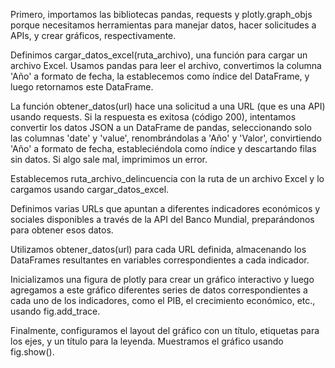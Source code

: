 Primero, importamos las bibliotecas pandas, requests y plotly.graph_objs porque necesitamos herramientas para manejar datos, hacer solicitudes a APIs, y crear gráficos, respectivamente.

Definimos cargar_datos_excel(ruta_archivo), una función para cargar un archivo Excel. Usamos pandas para leer el archivo, convertimos la columna 'Año' a formato de fecha, la establecemos como índice del DataFrame, y luego retornamos este DataFrame.

La función obtener_datos(url) hace una solicitud a una URL (que es una API) usando requests. Si la respuesta es exitosa (código 200), intentamos convertir los datos JSON a un DataFrame de pandas, seleccionando solo las columnas 'date' y 'value', renombrándolas a 'Año' y 'Valor', convirtiendo 'Año' a formato de fecha, estableciéndola como índice y descartando filas sin datos. Si algo sale mal, imprimimos un error.

Establecemos ruta_archivo_delincuencia con la ruta de un archivo Excel y lo cargamos usando cargar_datos_excel.

Definimos varias URLs que apuntan a diferentes indicadores económicos y sociales disponibles a través de la API del Banco Mundial, preparándonos para obtener esos datos.

Utilizamos obtener_datos(url) para cada URL definida, almacenando los DataFrames resultantes en variables correspondientes a cada indicador.

Inicializamos una figura de plotly para crear un gráfico interactivo y luego agregamos a este gráfico diferentes series de datos correspondientes a cada uno de los indicadores, como el PIB, el crecimiento económico, etc., usando fig.add_trace.

Finalmente, configuramos el layout del gráfico con un título, etiquetas para los ejes, y un título para la leyenda. Muestramos el gráfico usando fig.show().
